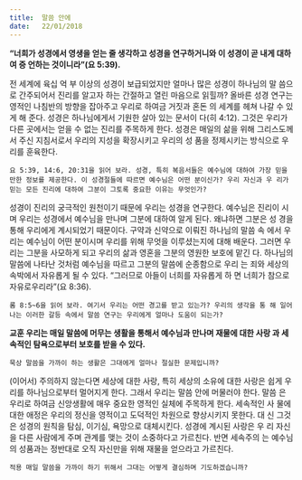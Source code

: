 ```yaml
---
title:  말씀 안에
date:   22/01/2018
---
```


**“너희가 성경에서 영생을 얻는 줄 생각하고 성경을 연구하거니와 이 성경이 곧 내게 대하여 증 언하는 것이니라”(요 5:39).**

전 세계에 육십 억 부 이상의 성경이 보급되었지만 얼마나 많은 성경이 하나님의 말 씀으로 간주되어서 진리를 알고자 하는 간절하고 열린 마음으로 읽힐까? 올바른 성경 연구는 영적인 나침반의 방향을 잡아주고 우리로 하여금 거짓과 혼돈 의 세계를 헤쳐 나갈 수 있게 해 준다. 성경은 하나님에게서 기원한 살아 있는 문서이 다(히 4:12). 그것은 우리가 다른 곳에서는 얻을 수 없는 진리를 주목하게 한다. 성경은 매일의 삶을 위해 그리스도께서 주신 지침서로서 우리의 지성을 확장시키고 우리의 성 품을 정제시키는 방식으로 우리를 훈육한다. 

`요 5:39, 14:6, 20:31을 읽어 보라. 성경, 특히 복음서들은 예수님에 대하여 가장 믿을 만한 정보를 제공한다. 이 성경절들에 따르면 예수님은 어떤 분이신가? 우리 자신과 우 리가 믿는 모든 진리에 대하여 그분이 그토록 중요한 이유는 무엇인가?` 

성경이 진리의 궁극적인 원천이기 때문에 우리는 성경을 연구한다. 예수님은 진리이 시며 우리는 성경에서 예수님을 만나며 그분에 대하여 알게 된다. 왜냐하면 그분은 성 경을 통해 우리에게 계시되었기 때문이다. 구약과 신약으로 이뤄진 하나님의 말씀 속 에서 우리는 예수님이 어떤 분이시며 우리를 위해 무엇을 이루셨는지에 대해 배운다. 그러면 우리는 그분을 사모하게 되고 우리의 삶과 영혼을 그분의 영원한 보호에 맡긴 다. 하나님의 말씀에 나타난 것처럼 예수님을 따르고 그분의 말씀에 순종함으로 우리 는 죄와 세상의 속박에서 자유롭게 될 수 있다. “그러므로 아들이 너희를 자유롭게 하 면 너희가 참으로 자유로우리라”(요 8:36). 

`롬 8:5~6을 읽어 보라. 여기서 우리는 어떤 경고를 받고 있는가? 우리의 생각을 통 해 일어나는 이러한 갈등 속에서 말씀 연구는 우리에게 얼마나 도움이 되는가?` 

**교훈 우리는 매일 말씀에 머무는 생활을 통해서 예수님과 만나며 재물에 대한 사랑 과 세속적인 탐욕으로부터 보호를 받을 수 있다.**

`묵상 말씀을 가까이 하는 생활은 그대에게 얼마나 절실한 문제입니까?`

(이어서) 주의하지 않는다면 세상에 대한 사랑, 특히 세상의 소유에 대한 사랑은 쉽게 우리를 하나님으로부터 멀어지게 한다. 그래서 우리는 말씀 안에 머물러야 한다. 말씀 은 우리로 하여금 신앙생활에 매우 중요한 영적인 실체에 주목하게 한다. 세속적인 사 물에 대한 애정은 우리의 정신을 영적이고 도덕적인 차원으로 향상시키지 못한다. 대 신 그것은 성경의 원칙을 탐심, 이기심, 욕망으로 대체시킨다. 성경에 계시된 사랑은 우 리 자신을 다른 사람에게 주며 관계를 맺는 것이 소중하다고 가르친다. 반면 세속주의 는 예수님의 성품과는 정반대로 오직 자신만을 위해 재물을 얻으라고 가르친다. 

`적용 매일 말씀을 가까이 하기 위해서 그대는 어떻게 결심하며 기도하겠습니까?`